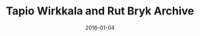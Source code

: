 ---
layout: post
title: Tapio Wirkkala and Rut Bryk Archive
date: 2016-01-04
duration: 2015.08 - 2015.12
image: /images/projects/twrb.jpg
link: https://twrbcomp.firebaseapp.com
description: This project is a digital gallery for presenting the design legacy of Tapio Wirkkala and Rut Bryk. It belongs to <a href="http://www.wirkkalabryk.fi/">Tapio Wirkkala and Rut Bryk Foundation</a>. For more information, please visit <a href="http://wirkkalabryk.fi/juhlavuosi/ideas-competition/">this blog</a>. I was hired to craft the technical solution and mockups, manipulate seed datasets by <a href="https://www.filemaker.com/">FileMaker</a> and build the application on top of AngularJS, Firebase and AWS S3/CloudFront.
categories: [project]
tags: [Project, Angularjs]
---	